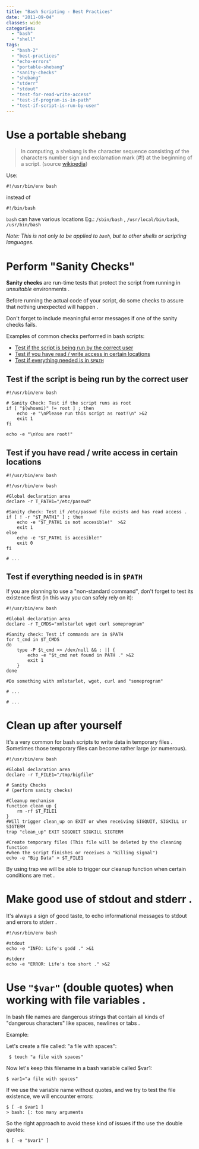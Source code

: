 ```yaml
---
title: "Bash Scripting - Best Practices"
date: "2011-09-04"
classes: wide
categories: 
  - "bash"
  - "shell"  
tags:
  - "bash-2"
  - "best-practices"
  - "echo-errors"
  - "portable-shebang"
  - "sanity-checks"
  - "shebang"
  - "stderr"
  - "stdout"
  - "test-for-read-write-access"
  - "test-if-program-is-in-path"
  - "test-if-script-is-run-by-user"
---
```


# Use a portable shebang

> In computing, a shebang is the character sequence consisting of the characters number sign and exclamation mark (#!) at the beginning of a script. (source [wikipedia](https://en.wikipedia.org/wiki/Shebang_(Unix)))

Use:

```shell
#!/usr/bin/env bash
```

instead of

```shell
#!/bin/bash
```

`bash` can have various locations Eg.: `/sbin/bash` , `/usr/local/bin/bash`, `/usr/bin/bash`

_Note: This is not only to be applied to `bash`, but to other shells or scripting languages._

# Perform "Sanity Checks"

**Sanity checks** are run-time tests that protect the script from running in _unsuitable_ environments .

Before running the actual code of your script, do some checks to assure that nothing unexpected will happen .

Don't forget to include meaningful error messages if one of the sanity checks fails.

Examples of common checks performed in bash scripts:

* [Test if the script is being run by the correct user](#test-if-the-script-is-being-run-by-the-correct-user)
* [Test if you have read / write access in certain locations](#test-if-you-have-read--write-access-in-certain-locations) 
* [Test if everything needed is in `$PATH`](#test-if-everything-needed-is-in-path)

## Test if the script is being run by the correct user

```shell
#!/usr/bin/env bash

# Sanity Check: Test if the script runs as root
if [ "$(whoami)" != root ] ; then
    echo -e "\nPlease run this script as root!\n" >&2
    exit 1
fi

echo -e "\nYou are root!"
```

## Test if you have read / write access in certain locations

```shell
#!/usr/bin/env bash

#!/usr/bin/env bash

#Global declaration area
declare -r T_PATH1="/etc/passwd"

#Sanity check: Test if /etc/passwd file exists and has read access .
if [ ! -r "$T_PATH1" ] ; then
    echo -e "$T_PATH1 is not accesible!"  >&2
    exit 1
else
    echo -e "$T_PATH1 is accesible!"
    exit 0
fi

# ...
```

## Test if everything needed is in `$PATH`

If you are planning to use a "non-standard command", don't forget to test its existence first (in this way you can safely rely on it):

```shell
#!/usr/bin/env bash

#Global declaration area
declare -r T_CMDS="xmlstarlet wget curl someprogram"

#Sanity check: Test if commands are in $PATH
for t_cmd in $T_CMDS
do
    type -P $t_cmd >> /dev/null && : || {
        echo -e "$t_cmd not found in PATH ." >&2
        exit 1
    }
done

#Do something with xmlstarlet, wget, curl and "someprogram"

# ...

# ...
```


# Clean up after yourself

It's a very common for bash scripts to write data in temporary files . Sometimes those temporary files can become rather large (or numerous).

```shell
#!/usr/bin/env bash

#Global declaration area
declare -r T_FILE1="/tmp/bigfile"

# Sanity Checks
# (perform sanity checks)

#Cleanup mechanism
function clean_up {
    rm -rf $T_FILE1
}
#Will trigger clean_up on EXIT or when receiving SIGQUIT, SIGKILL or SIGTERM
trap "clean_up" EXIT SIGQUIT SIGKILL SIGTERM

#Create temporary files (This file will be deleted by the cleaning function
#when the script finishes or receives a "killing signal")
echo -e "Big Data" > $T_FILE1
```

By using trap we will be able to trigger our cleanup function when certain conditions are met .

#  Make good use of stdout and stderr .

It's always a sign of good taste, to echo informational messages to stdout and errors to stderr .

```shell
#!/usr/bin/env bash

#stdout
echo -e "INFO: Life's godd ." >&1

#stderr
echo -e "ERROR: Life's too short ." >&2
```

# Use `"$var"` (double quotes) when working with file variables .

In bash file names are dangerous strings that contain all kinds of "dangerous characters" like spaces, newlines or tabs .

Example:

Let's create a file called: "a file with spaces":

```shell
 $ touch "a file with spaces"
```

Now let's keep this filename in a bash variable called $var1:

```shell
$ var1="a file with spaces"
```

If we use the variable name without quotes, and we try to test the file existence, we will encounter errors:

```shell
$ [ -e $var1 ]
> bash: [: too many arguments
```

So the right approach to avoid these kind of issues if tho use the double quotes:

```shell
$ [ -e "$var1" ]
```
